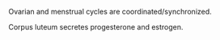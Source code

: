 Ovarian and menstrual cycles are coordinated/synchronized.


Corpus luteum secretes progesterone and estrogen.